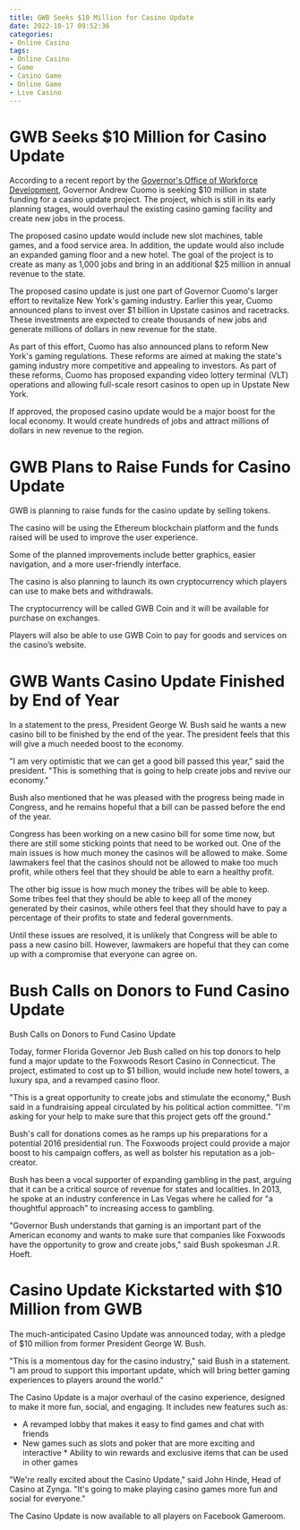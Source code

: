 ```yaml
---
title: GWB Seeks $10 Million for Casino Update
date: 2022-10-17 09:52:36
categories:
- Online Casino
tags:
- Online Casino
- Game
- Casino Game
- Online Game
- Live Casino
---
```



#  GWB Seeks $10 Million for Casino Update

According to a recent report by the <a href="https://www.gwb.ny.gov/">Governor's Office of Workforce Development</a>, Governor Andrew Cuomo is seeking $10 million in state funding for a casino update project. The project, which is still in its early planning stages, would overhaul the existing casino gaming facility and create new jobs in the process.

The proposed casino update would include new slot machines, table games, and a food service area. In addition, the update would also include an expanded gaming floor and a new hotel. The goal of the project is to create as many as 1,000 jobs and bring in an additional $25 million in annual revenue to the state.

The proposed casino update is just one part of Governor Cuomo's larger effort to revitalize New York's gaming industry. Earlier this year, Cuomo announced plans to invest over $1 billion in Upstate casinos and racetracks. These investments are expected to create thousands of new jobs and generate millions of dollars in new revenue for the state.

As part of this effort, Cuomo has also announced plans to reform New York's gaming regulations. These reforms are aimed at making the state's gaming industry more competitive and appealing to investors. As part of these reforms, Cuomo has proposed expanding video lottery terminal (VLT) operations and allowing full-scale resort casinos to open up in Upstate New York.

If approved, the proposed casino update would be a major boost for the local economy. It would create hundreds of jobs and attract millions of dollars in new revenue to the region.

#  GWB Plans to Raise Funds for Casino Update

GWB is planning to raise funds for the casino update by selling tokens.

The casino will be using the Ethereum blockchain platform and the funds raised will be used to improve the user experience.

Some of the planned improvements include better graphics, easier navigation, and a more user-friendly interface.

The casino is also planning to launch its own cryptocurrency which players can use to make bets and withdrawals.

The cryptocurrency will be called GWB Coin and it will be available for purchase on exchanges.

Players will also be able to use GWB Coin to pay for goods and services on the casino’s website.

#  GWB Wants Casino Update Finished by End of Year

In a statement to the press, President George W. Bush said he wants a new casino bill to be finished by the end of the year. The president feels that this will give a much needed boost to the economy.

"I am very optimistic that we can get a good bill passed this year," said the president. "This is something that is going to help create jobs and revive our economy."

Bush also mentioned that he was pleased with the progress being made in Congress, and he remains hopeful that a bill can be passed before the end of the year.

Congress has been working on a new casino bill for some time now, but there are still some sticking points that need to be worked out. One of the main issues is how much money the casinos will be allowed to make. Some lawmakers feel that the casinos should not be allowed to make too much profit, while others feel that they should be able to earn a healthy profit.

The other big issue is how much money the tribes will be able to keep. Some tribes feel that they should be able to keep all of the money generated by their casinos, while others feel that they should have to pay a percentage of their profits to state and federal governments.

Until these issues are resolved, it is unlikely that Congress will be able to pass a new casino bill. However, lawmakers are hopeful that they can come up with a compromise that everyone can agree on.

#  Bush Calls on Donors to Fund Casino Update

Bush Calls on Donors to Fund Casino Update

Today, former Florida Governor Jeb Bush called on his top donors to help fund a major update to the Foxwoods Resort Casino in Connecticut. The project, estimated to cost up to $1 billion, would include new hotel towers, a luxury spa, and a revamped casino floor.

"This is a great opportunity to create jobs and stimulate the economy," Bush said in a fundraising appeal circulated by his political action committee. "I'm asking for your help to make sure that this project gets off the ground."

Bush's call for donations comes as he ramps up his preparations for a potential 2016 presidential run. The Foxwoods project could provide a major boost to his campaign coffers, as well as bolster his reputation as a job-creator.

Bush has been a vocal supporter of expanding gambling in the past, arguing that it can be a critical source of revenue for states and localities. In 2013, he spoke at an industry conference in Las Vegas where he called for "a thoughtful approach" to increasing access to gambling.

"Governor Bush understands that gaming is an important part of the American economy and wants to make sure that companies like Foxwoods have the opportunity to grow and create jobs," said Bush spokesman J.R. Hoeft.

#  Casino Update Kickstarted with $10 Million from GWB

The much-anticipated Casino Update was announced today, with a pledge of $10 million from former President George W. Bush.

"This is a momentous day for the casino industry," said Bush in a statement. "I am proud to support this important update, which will bring better gaming experiences to players around the world."

The Casino Update is a major overhaul of the casino experience, designed to make it more fun, social, and engaging. It includes new features such as:

* A revamped lobby that makes it easy to find games and chat with friends
 * New games such as slots and poker that are more exciting and interactive * Ability to win rewards and exclusive items that can be used in other games

"We're really excited about the Casino Update," said John Hinde, Head of Casino at Zynga. "It's going to make playing casino games more fun and social for everyone."

The Casino Update is now available to all players on Facebook Gameroom.